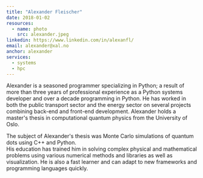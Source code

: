 ```yaml
---
title: "Alexander Fleischer"
date: 2018-01-02
resources:
  - name: photo
    src: alexander.jpeg
linkedin: https://www.linkedin.com/in/alexanfl/
email: alexander@xal.no
anchor: alexander
services:
  - systems
  - hpc
---
```

Alexander is a seasoned programmer specializing in Python;
a result of more than three years of professional experience as a Python 
systems developer and over a decade programming in Python.
He has worked in both the public transport sector and the energy sector
on several projects combining back-end and front-end development.
Alexander holds a master's thesis in computational quantum physics from
the University of Oslo.
<!--more-->
The subject of Alexander's thesis was Monte Carlo simulations of quantum dots
using C++ and Python.  
His education has trained him in solving complex physical and 
mathematical problems using various numerical methods and libraries
as well as visualization.
He is also a fast learner and can adapt to new frameworks and
programming languages quickly.
